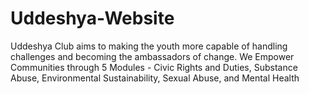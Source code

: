 # Uddeshya-Website
Uddeshya Club aims to making the youth more capable of handling challenges and becoming the ambassadors of change. We Empower Communities through 5 Modules - Civic Rights and Duties, Substance Abuse, Environmental Sustainability, Sexual Abuse, and Mental Health

